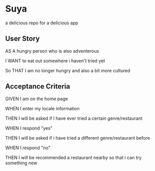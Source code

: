 # Suya
a delicious repo for a delicious app

## User Story

AS A hungry person who is also adventerous 

I WANT to eat out somewhere i haven't tried yet

So THAT I am no longer hungry and also a bit more cultured

## Acceptance Criteria

GIVEN I am on the home page

WHEN I enter my locale information

THEN I will be asked if I have ever tried a certain genre/restaurant

WHEN I respond "yes" 

THEN I will be asked if i have tried a different genre/restaurant before

WHEN I respond "no" 

THEN I will be recommended a restaurant nearby so that i can try something new
